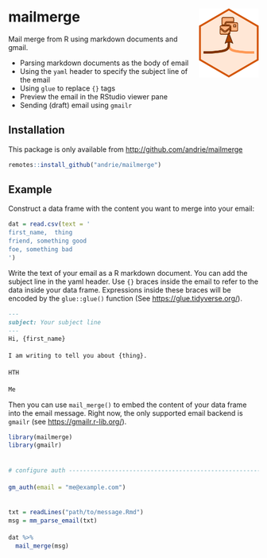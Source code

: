 
<!-- README.md is generated from README.Rmd. Please edit that file -->

# mailmerge <img src='man/figures/logo.svg' align="right" height="139" />

<!-- badges: start -->

<!-- badges: end -->

Mail merge from R using markdown documents and gmail.

  - Parsing markdown documents as the body of email
  - Using the `yaml` header to specify the subject line of the email
  - Using `glue` to replace `{}` tags
  - Preview the email in the RStudio viewer pane
  - Sending (draft) email using `gmailr`

## Installation

This package is only available from <http://github.com/andrie/mailmerge>

``` r
remotes::install_github("andrie/mailmerge")
```

## Example

Construct a data frame with the content you want to merge into your
email:

``` r
dat = read.csv(text = '
first_name,  thing
friend, something good
foe, something bad
')
```

Write the text of your email as a R markdown document. You can add the
subject line in the yaml header. Use `{}` braces inside the email to
refer to the data inside your data frame. Expressions inside these
braces will be encoded by the `glue::glue()` function (See
<https://glue.tidyverse.org/>).

``` md
---
subject: Your subject line
---
Hi, {first_name}

I am writing to tell you about {thing}.

HTH

Me
```

Then you can use `mail_merge()` to embed the content of your data frame
into the email message. Right now, the only supported email backend is
`gmailr` (see <https://gmailr.r-lib.org/>).

``` r
library(mailmerge)
library(gmailr)


# configure auth ----------------------------------------------------------

gm_auth(email = "me@example.com")


txt = readLines("path/to/message.Rmd")
msg = mm_parse_email(txt)

dat %>% 
  mail_merge(msg)
```
